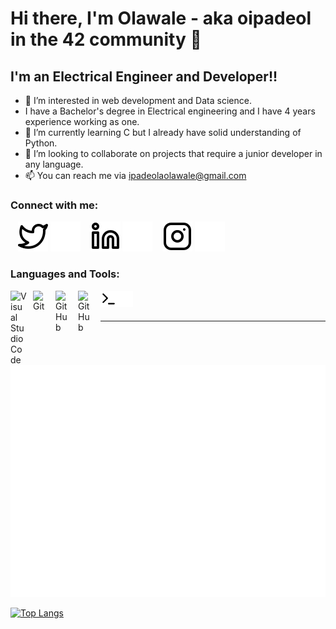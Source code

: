 # Hi there, I'm Olawale - aka oipadeol in the 42 community 👋 



## I'm an Electrical Engineer and Developer!!

- 👀 I’m interested in web development and Data science.
-    I have a Bachelor's degree in Electrical engineering and I have 4 years experience working as one.
- 🌱 I’m currently learning C but I already have solid understanding of Python.
- 💞️ I’m looking to collaborate on projects that require a junior developer in any language.
- 📫 You can reach me via ipadeolaolawale@gmail.com

### Connect with me:

&nbsp;&nbsp;
[![website](./img/twitter-light.svg)](https://twitter.com/sirelaw#gh-light-mode-only)
[![website](./img/twitter-dark.svg)](https://twitter.com/sirelaw#gh-dark-mode-only)
&nbsp;&nbsp;
[![website](./img/linkedin-light.svg)](https://linkedin.com/in/sirelaw#gh-light-mode-only)
[![website](./img/linkedin-dark.svg)](https://linkedin.com/in/sirelaw#gh-dark-mode-only)
&nbsp;&nbsp;
[![website](./img/instagram-light.svg)](https://instagram.com/sirelaw#gh-light-mode-only)
[![website](./img/instagram-dark.svg)](https://instagram.com/sirelaw#gh-dark-mode-only)

### Languages and Tools:

[<img align="left" alt="Visual Studio Code" width="26px" src="https://cdn.jsdelivr.net/gh/devicons/devicon/icons/vscode/vscode-original.svg" style="padding-right:10px;" />][linkedin]
[<img align="left" alt="Git" width="26px" src="https://cdn.jsdelivr.net/gh/devicons/devicon/icons/git/git-original.svg" style="padding-right:10px;" />][linkedin]
[<img align="left" alt="GitHub" width="26px" src="https://user-images.githubusercontent.com/3369400/139447912-e0f43f33-6d9f-45f8-be46-2df5bbc91289.png" style="padding-right:10px;" />](https://linkedin.com/in/sirelaw#gh-dark-mode-only)
[<img align="left" alt="GitHub" width="26px" src="https://user-images.githubusercontent.com/3369400/139448065-39a229ba-4b06-434b-bc67-616e2ed80c8f.png" style="padding-right:10px;" />](https://linkedin.com/in/sirelaw#gh-light-mode-only)
[<img align="left" alt="Terminal" width="26px" src="./img/terminal-light.svg" />](https://linkedin.com/in/sirelaw#gh-light-mode-only)
[<img align="left" alt="Terminal" width="26px" src="./img/terminal-dark.svg" />](https://linkedin.com/in/sirelaw#gh-dark-mode-only)

<br />
<br />

---
  
<!--START_SECTION:activity--
1. ❌ Closed PR [#5](https://github.com/codeSTACKr/nft-landing-page/pull/5) in [codeSTACKr/nft-landing-page](https://github.com/codeSTACKr/nft-landing-page)
2. 💪 Opened PR [#1580](https://github.com/anuraghazra/github-readme-stats/pull/1580) in [anuraghazra/github-readme-stats](https://github.com/anuraghazra/github-readme-stats)
3. 🗣 Commented on [#1572](https://github.com/anuraghazra/github-readme-stats/issues/1572) in [anuraghazra/github-readme-stats](https://github.com/anuraghazra/github-readme-stats)
4. 🎉 Merged PR [#1](https://github.com/mongodb-developer/mongodb-ecommerce/pull/1) in [mongodb-developer/mongodb-ecommerce](https://github.com/mongodb-developer/mongodb-ecommerce)
5. 💪 Opened PR [#1](https://github.com/mongodb-developer/mongodb-ecommerce/pull/1) in [mongodb-developer/mongodb-ecommerce](https://github.com/mongodb-developer/mongodb-ecommerce)
<!--END_SECTION:activity-->

<!---[![Olawale's GitHub stats](https://github-readme-stats.vercel.app/api?username=sirelaw&theme=dark&count_private=true)](https://github.com/anuraghazra/github-readme-stats)<br>--->
<!---[![42 Profile Card](https://1337-readme.vercel.app/api/profile?cursus=42cursus&dark=true&email=hide&leet_logo=hide&login=oipadeol)](https://profile.intra.42.fr/users/oipadeol)--->
![Metrics](https://github.com/sirelaw/sirelaw/blob/main/github-metrics.svg)

[![Top Langs](https://github-readme-stats.vercel.app/api/top-langs/?username=sirelaw&theme=dark&count_private=true)](https://github.com/anuraghazra/github-readme-stats)<br>

[linkedin]: https://linkedin.com/in/sirelaw#gh-dark-mode-only

<!---
- 👋 Hi, I’m Olawale Ipadeola also known as Sirelaw and oipadeol in the 42 community.
- 👀 I’m interested in web development and Data science.
-    I have a Bachelor's degree in Electrical engineering and I have 4 years experience working as one.
- 🌱 I’m currently learning C but I already have solid understanding of Python.
- 💞️ I’m looking to collaborate on projects that require a junior developer in any language.
- 📫 You can reach me via ipadeolaolawale@gmail.com

<!---
Sirelaw/Sirelaw is a ✨ special ✨ repository because its `README.md` (this file) appears on your GitHub profile.
You can click the Preview link to take a look at your changes.
--->
